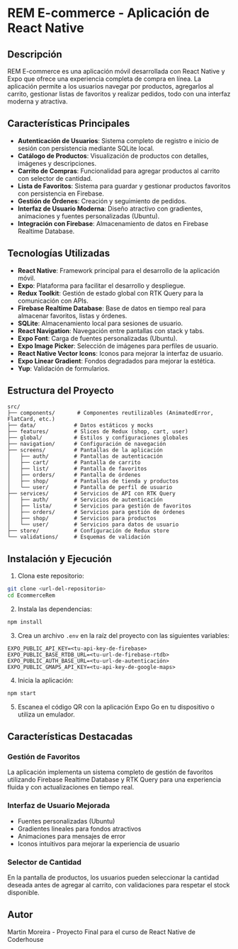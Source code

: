 # REM E-commerce - Aplicación de React Native

## Descripción
REM E-commerce es una aplicación móvil desarrollada con React Native y Expo que ofrece una experiencia completa de compra en línea. La aplicación permite a los usuarios navegar por productos, agregarlos al carrito, gestionar listas de favoritos y realizar pedidos, todo con una interfaz moderna y atractiva.

## Características Principales

- **Autenticación de Usuarios**: Sistema completo de registro e inicio de sesión con persistencia mediante SQLite local.
- **Catálogo de Productos**: Visualización de productos con detalles, imágenes y descripciones.
- **Carrito de Compras**: Funcionalidad para agregar productos al carrito con selector de cantidad.
- **Lista de Favoritos**: Sistema para guardar y gestionar productos favoritos con persistencia en Firebase.
- **Gestión de Órdenes**: Creación y seguimiento de pedidos.
- **Interfaz de Usuario Moderna**: Diseño atractivo con gradientes, animaciones y fuentes personalizadas (Ubuntu).
- **Integración con Firebase**: Almacenamiento de datos en Firebase Realtime Database.

## Tecnologías Utilizadas

- **React Native**: Framework principal para el desarrollo de la aplicación móvil.
- **Expo**: Plataforma para facilitar el desarrollo y despliegue.
- **Redux Toolkit**: Gestión de estado global con RTK Query para la comunicación con APIs.
- **Firebase Realtime Database**: Base de datos en tiempo real para almacenar favoritos, listas y órdenes.
- **SQLite**: Almacenamiento local para sesiones de usuario.
- **React Navigation**: Navegación entre pantallas con stack y tabs.
- **Expo Font**: Carga de fuentes personalizadas (Ubuntu).
- **Expo Image Picker**: Selección de imágenes para perfiles de usuario.
- **React Native Vector Icons**: Iconos para mejorar la interfaz de usuario.
- **Expo Linear Gradient**: Fondos degradados para mejorar la estética.
- **Yup**: Validación de formularios.

## Estructura del Proyecto

```
src/
├── components/       # Componentes reutilizables (AnimatedError, FlatCard, etc.)
├── data/            # Datos estáticos y mocks
├── features/        # Slices de Redux (shop, cart, user)
├── global/          # Estilos y configuraciones globales
├── navigation/      # Configuración de navegación
├── screens/         # Pantallas de la aplicación
│   ├── auth/        # Pantallas de autenticación
│   ├── cart/        # Pantalla de carrito
│   ├── list/        # Pantalla de favoritos
│   ├── orders/      # Pantalla de órdenes
│   ├── shop/        # Pantallas de tienda y productos
│   └── user/        # Pantalla de perfil de usuario
├── services/        # Servicios de API con RTK Query
│   ├── auth/        # Servicios de autenticación
│   ├── lista/       # Servicios para gestión de favoritos
│   ├── orders/      # Servicios para gestión de órdenes
│   ├── shop/        # Servicios para productos
│   └── user/        # Servicios para datos de usuario
├── store/           # Configuración de Redux store
└── validations/     # Esquemas de validación
```

## Instalación y Ejecución

1. Clona este repositorio:
```bash
git clone <url-del-repositorio>
cd EcommerceRem
```

2. Instala las dependencias:
```bash
npm install
```

3. Crea un archivo `.env` en la raíz del proyecto con las siguientes variables:
```
EXPO_PUBLIC_API_KEY=<tu-api-key-de-firebase>
EXPO_PUBLIC_BASE_RTDB_URL=<tu-url-de-firebase-rtdb>
EXPO_PUBLIC_AUTH_BASE_URL=<tu-url-de-autenticación>
EXPO_PUBLIC_GMAPS_API_KEY=<tu-api-key-de-google-maps>
```

4. Inicia la aplicación:
```bash
npm start
```

5. Escanea el código QR con la aplicación Expo Go en tu dispositivo o utiliza un emulador.

## Características Destacadas

### Gestión de Favoritos
La aplicación implementa un sistema completo de gestión de favoritos utilizando Firebase Realtime Database y RTK Query para una experiencia fluida y con actualizaciones en tiempo real.

### Interfaz de Usuario Mejorada
- Fuentes personalizadas (Ubuntu)
- Gradientes lineales para fondos atractivos
- Animaciones para mensajes de error
- Iconos intuitivos para mejorar la experiencia de usuario

### Selector de Cantidad
En la pantalla de productos, los usuarios pueden seleccionar la cantidad deseada antes de agregar al carrito, con validaciones para respetar el stock disponible.

## Autor
Martin Moreira - Proyecto Final para el curso de React Native de Coderhouse
